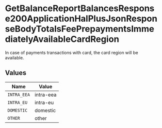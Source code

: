 # GetBalanceReportBalancesResponse200ApplicationHalPlusJsonResponseBodyTotalsFeePrepaymentsImmediatelyAvailableCardRegion

In case of payments transactions with card, the card region will be available.


## Values

| Name        | Value       |
| ----------- | ----------- |
| `INTRA_EEA` | intra-eea   |
| `INTRA_EU`  | intra-eu    |
| `DOMESTIC`  | domestic    |
| `OTHER`     | other       |